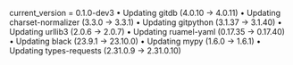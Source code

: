 
current_version = 0.1.0-dev3
  • Updating gitdb (4.0.10 -> 4.0.11)
  • Updating charset-normalizer (3.3.0 -> 3.3.1)
  • Updating gitpython (3.1.37 -> 3.1.40)
  • Updating urllib3 (2.0.6 -> 2.0.7)
  • Updating ruamel-yaml (0.17.35 -> 0.17.40)
  • Updating black (23.9.1 -> 23.10.0)
  • Updating mypy (1.6.0 -> 1.6.1)
  • Updating types-requests (2.31.0.9 -> 2.31.0.10)
